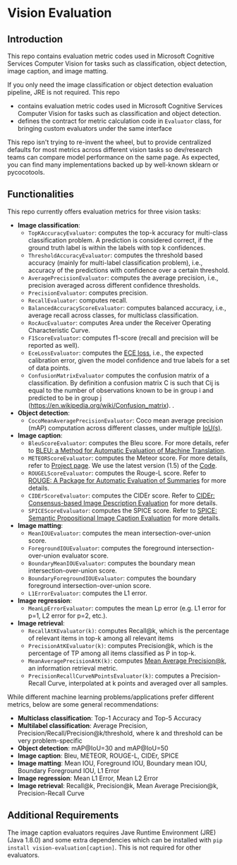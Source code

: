 # Vision Evaluation

## Introduction

This repo contains evaluation metric codes used in Microsoft Cognitive Services Computer Vision for tasks such as classification, object detection, image caption, and image matting.

If you only need the image classification or object detection evaluation pipeline, JRE is not required.
This repo

- contains evaluation metric codes used in Microsoft Cognitive Services Computer Vision for tasks such as classification and object detection.
- defines the contract for metric calculation code in `Evaluator` class, for bringing custom evaluators under the same interface

This repo isn't trying to re-invent the wheel, but to provide centralized defaults for most metrics across different vision tasks so dev/research teams can compare model performance on the same page. As expected, you can find many implementations backed up by well-known sklearn or pycocotools.

## Functionalities

This repo currently offers evaluation metrics for three vision tasks:

- **Image classification**:
  - `TopKAccuracyEvaluator`: computes the top-k accuracy for multi-class classification problem. A prediction is considered correct, if the ground truth label is within the labels with top k confidences.
  - `ThresholdAccuracyEvaluator`: computes the threshold based accuracy (mainly for multi-label classification problem), i.e., accuracy of the predictions with confidence over a certain threshold.
  - `AveragePrecisionEvaluator`: computes the average precision, i.e., precision averaged across different confidence thresholds.
  - `PrecisionEvaluator`: computes precision.
  - `RecallEvaluator`: computes recall.
  - `BalancedAccuracyScoreEvaluator`: computes balanced accuracy, i.e., average recall across classes, for multiclass classification.
  - `RocAucEvaluator`: computes Area under the Receiver Operating Characteristic Curve.
  - `F1ScoreEvaluator`: computes f1-score (recall and precision will be reported as well).
  - `EceLossEvaluator`: computes the [ECE loss](https://arxiv.org/pdf/1706.04599.pdf), i.e., the expected calibration error, given the model confidence and true labels for a set of data points.
  - `ConfusionMatrixEvaluator` computes the confusion matrix of a classification. By definition a confusion matrix C is such that Cij is equal to the number of observations known to be in group i and predicted to be in group j (https://en.wikipedia.org/wiki/Confusion_matrix).
.
- **Object detection**:
  - `CocoMeanAveragePrecisionEvaluator`: Coco mean average precision (mAP) computation across different classes, under multiple [IoU(s)](https://en.wikipedia.org/wiki/Jaccard_index).
- **Image caption**:
  - `BleuScoreEvaluator`: computes the Bleu score. For more details, refer to [BLEU: a Method for Automatic Evaluation of Machine Translation](http://www.aclweb.org/anthology/P02-1040.pdf).
  - `METEORScoreEvaluator`: computes the Meteor score. For more details, refer to [Project page](http://www.cs.cmu.edu/~alavie/METEOR/). We use the latest version (1.5) of the [Code](https://github.com/mjdenkowski/meteor).
  - `ROUGELScoreEvaluator`: computes the Rouge-L score. Refer to [ROUGE: A Package for Automatic Evaluation of Summaries](http://anthology.aclweb.org/W/W04/W04-1013.pdf) for more details.
  - `CIDErScoreEvaluator`:  computes the CIDEr score. Refer to [CIDEr: Consensus-based Image Description Evaluation](http://arxiv.org/pdf/1411.5726.pdf) for more details.
  - `SPICEScoreEvaluator`:  computes the SPICE score. Refer to [SPICE: Semantic Propositional Image Caption Evaluation](https://arxiv.org/abs/1607.08822) for more details.
- **Image matting**:
  - `MeanIOUEvaluator`: computes the mean intersection-over-union score. 
  - `ForegroundIOUEvaluator`: computes the foreground intersection-over-union evaluator score.
  - `BoundaryMeanIOUEvaluator`: computes the boundary mean intersection-over-union score. 
  - `BoundaryForegroundIOUEvaluator`:  computes the boundary foreground intersection-over-union score.
  - `L1ErrorEvaluator`:  computes the L1 error.
- **Image regression**:
  - `MeanLpErrorEvaluator`: computes the mean Lp error (e.g. L1 error for p=1, L2 error for p=2, etc.).
- **Image retrieval**:
  - `RecallAtKEvaluator(k)`: computes Recall@k, which is the percentage of relevant items in top-k among all relevant items
  - `PrecisionAtKEvaluator(k)`: computes Precision@k, which is the percentage of TP among all items classified as P in top-k.
  - `MeanAveragePrecisionAtK(k)`: computes [Mean Average Precision@k](https://stackoverflow.com/questions/54966320/mapk-computation), an information retrieval metric.
  - `PrecisionRecallCurveNPointsEvaluator(k)`: computes a Precision-Recall Curve, interpolated at k points and averaged over all samples. 
  
While different machine learning problems/applications prefer different metrics, below are some general recommendations:

- **Multiclass classification**: Top-1 Accuracy and Top-5 Accuracy
- **Multilabel classification**: Average Precision, Precision/Recall/Precision@k/threshold, where k and threshold can be very problem-specific
- **Object detection**: mAP@IoU=30 and mAP@IoU=50
- **Image caption**: Bleu, METEOR, ROUGE-L, CIDEr, SPICE
- **Image matting**: Mean IOU, Foreground IOU, Boundary mean IOU, Boundary Foreground IOU, L1 Error
- **Image regression**: Mean L1 Error, Mean L2 Error
- **Image retrieval**: Recall@k, Precision@k, Mean Average Precision@k, Precision-Recall Curve

## Additional Requirements

The image caption evaluators requires Jave Runtime Environment (JRE) (Java 1.8.0) and some extra dependencies which can be installed with `pip install vision-evaluation[caption]`. This is not required for other evaluators.

